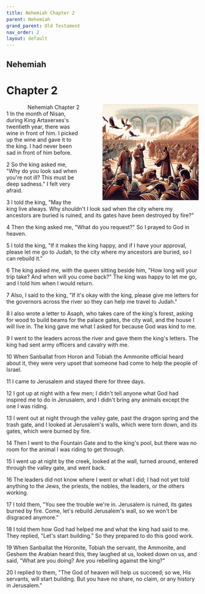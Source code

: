 ```yaml
---
title: Nehemiah Chapter 2
parent: Nehemiah
grand_parent: Old Testament
nav_order: 2
layout: default
---
```


## Nehemiah

# Chapter 2

<div style="clear: both; text-align: right;">
    <img src="/assets/Image/Nehemiah/500/2.jpg" alt="Nehemiah Chapter 2" class="chapter-image" style="max-width: 50%; height: auto; float: right; margin: 0 0 10px 10px; padding-left: 10%;">
    <figcaption style="font-size: 14px;">Nehemiah Chapter 2</figcaption>
</div>
1 In the month of Nisan, during King Artaxerxes's twentieth year, there was wine in front of him. I picked up the wine and gave it to the king. I had never been sad in front of him before.

2 So the king asked me, "Why do you look sad when you're not ill? This must be deep sadness." I felt very afraid.

3 I told the king, "May the king live always. Why shouldn't I look sad when the city where my ancestors are buried is ruined, and its gates have been destroyed by fire?"

4 Then the king asked me, "What do you request?" So I prayed to God in heaven.

5 I told the king, "If it makes the king happy, and if I have your approval, please let me go to Judah, to the city where my ancestors are buried, so I can rebuild it."

6 The king asked me, with the queen sitting beside him, "How long will your trip take? And when will you come back?" The king was happy to let me go, and I told him when I would return.

7 Also, I said to the king, "If it's okay with the king, please give me letters for the governors across the river so they can help me travel to Judah."

8 I also wrote a letter to Asaph, who takes care of the king's forest, asking for wood to build beams for the palace gates, the city wall, and the house I will live in. The king gave me what I asked for because God was kind to me.

9 I went to the leaders across the river and gave them the king's letters. The king had sent army officers and cavalry with me.

10 When Sanballat from Horon and Tobiah the Ammonite official heard about it, they were very upset that someone had come to help the people of Israel.

11 I came to Jerusalem and stayed there for three days.

12 I got up at night with a few men; I didn't tell anyone what God had inspired me to do in Jerusalem, and I didn't bring any animals except the one I was riding.

13 I went out at night through the valley gate, past the dragon spring and the trash gate, and I looked at Jerusalem's walls, which were torn down, and its gates, which were burned by fire.

14 Then I went to the Fountain Gate and to the king's pool, but there was no room for the animal I was riding to get through.

15 I went up at night by the creek, looked at the wall, turned around, entered through the valley gate, and went back.

16 The leaders did not know where I went or what I did; I had not yet told anything to the Jews, the priests, the nobles, the leaders, or the others working.

17 I told them, "You see the trouble we're in. Jerusalem is ruined, its gates burned by fire. Come, let's rebuild Jerusalem's wall, so we won't be disgraced anymore."

18 I told them how God had helped me and what the king had said to me. They replied, "Let's start building." So they prepared to do this good work.

19 When Sanballat the Horonite, Tobiah the servant, the Ammonite, and Geshem the Arabian heard this, they laughed at us, looked down on us, and said, "What are you doing? Are you rebelling against the king?"

20 I replied to them, "The God of heaven will help us succeed; so we, His servants, will start building. But you have no share, no claim, or any history in Jerusalem."


